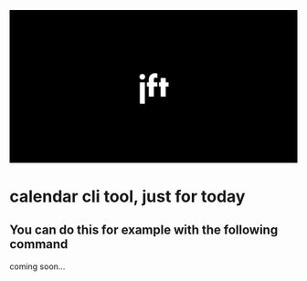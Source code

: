 ![jft](logo/jft.jpg)

# calendar cli tool, just for today

## You can do this for example with the following command
coming soon...
